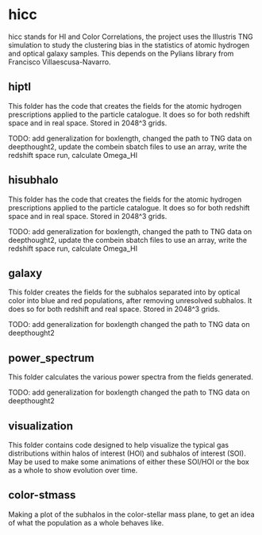 # hicc
hicc stands for HI and Color Correlations, the project uses the Illustris TNG simulation to study the clustering bias in the statistics of atomic hydrogen and optical galaxy samples. This depends on the Pylians library from Francisco Villaescusa-Navarro.

## hiptl
This folder has the code that creates the fields for the atomic hydrogen prescriptions applied to the particle catalogue. It does so for both redshift space and in real space. Stored in 2048^3 grids.

TODO: add generalization for boxlength, changed the path to TNG data on deepthought2, update the combein sbatch files to use an array, write the redshift space run, calculate Omega_HI

## hisubhalo
This folder has the code that creates the fields for the atomic hydrogen prescriptions applied to the particle catalogue. It does so for both redshift space and in real space. Stored in 2048^3 grids.

TODO: add generalization for boxlength, changed the path to TNG data on deepthought2, update the combein sbatch files to use an array, write the redshift space run, calculate Omega_HI

## galaxy
This folder creates the fields for the subhalos separated into by optical color into blue and red populations, after removing unresolved subhalos. It does so for both redshift and real space. Stored in 2048^3 grids.

TODO: add generalization for boxlength
changed the path to TNG data on deepthought2

## power_spectrum
This folder calculates the various power spectra from the fields generated.

TODO: add generalization for boxlength
changed the path to TNG data on deepthought2

## visualization
This folder contains code designed to help visualize the typical gas distributions within halos of interest (HOI) and subhalos of interest (SOI). May be used to
make some animations of either these SOI/HOI or the box as a whole to show evolution over time.

## color-stmass
Making a plot of the subhalos in the color-stellar mass plane, to get an idea of what the population as a whole behaves like.
